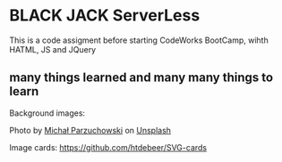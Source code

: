 # BLACK JACK ServerLess

This is a code assigment before starting CodeWorks BootCamp, wihth HATML, JS and JQuery

## many things learned and many many things to learn

Background images:

Photo by [Michał Parzuchowski](https://unsplash.com/photos/GikVY_KS9vQ?utm_source=unsplash&utm_medium=referral&utm_content=creditCopyText) on [Unsplash](https://unsplash.com/search/photos/poker?utm_source=unsplash&utm_medium=referral&utm_content=creditCopyText)

Image cards: https://github.com/htdebeer/SVG-cards
